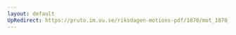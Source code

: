 ```yaml
---
layout: default
UpRedirect: https://pruto.im.uu.se/riksdagen-motions-pdf/1870/mot_1870__ak__23.pdf
---
```

